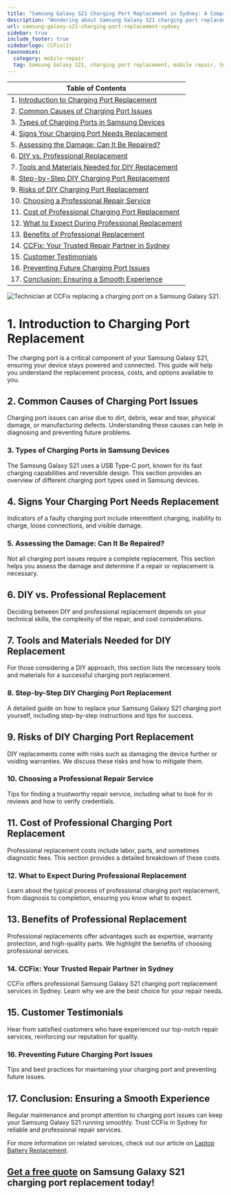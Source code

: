 ```yaml
---
title: "Samsung Galaxy S21 Charging Port Replacement in Sydney: A Comprehensive Guide by CCFix"
description: "Wondering about Samsung Galaxy S21 charging port replacement? Follow our detailed guide to understand the process, costs, and options available. Visit CCFix in Sydney for professional assistance or get a free quote online!"
url: samsung-galaxy-s21-charging-port-replacement-sydney
sidebar: true
include_footer: true
sidebarlogo: CCFix(1)
taxonomies:
  category: mobile-repair
  tag: Samsung Galaxy S21, charging port replacement, mobile repair, Sydney
---
```


| **Table of Contents**                                               |
|---------------------------------------------------------------------|
| 1. [Introduction to Charging Port Replacement](#1-introduction-to-charging-port-replacement) |
| 2. [Common Causes of Charging Port Issues](#2-common-causes-of-charging-port-issues) |
| 3. [Types of Charging Ports in Samsung Devices](#3-types-of-charging-ports-in-samsung-devices) |
| 4. [Signs Your Charging Port Needs Replacement](#4-signs-your-charging-port-needs-replacement) |
| 5. [Assessing the Damage: Can It Be Repaired?](#5-assessing-the-damage-can-it-be-repaired) |
| 6. [DIY vs. Professional Replacement](#6-diy-vs-professional-replacement) |
| 7. [Tools and Materials Needed for DIY Replacement](#7-tools-and-materials-needed-for-diy-replacement) |
| 8. [Step-by-Step DIY Charging Port Replacement](#8-step-by-step-diy-charging-port-replacement) |
| 9. [Risks of DIY Charging Port Replacement](#9-risks-of-diy-charging-port-replacement) |
| 10. [Choosing a Professional Repair Service](#10-choosing-a-professional-repair-service) |
| 11. [Cost of Professional Charging Port Replacement](#11-cost-of-professional-charging-port-replacement) |
| 12. [What to Expect During Professional Replacement](#12-what-to-expect-during-professional-replacement) |
| 13. [Benefits of Professional Replacement](#13-benefits-of-professional-replacement) |
| 14. [CCFix: Your Trusted Repair Partner in Sydney](#14-ccfix-your-trusted-repair-partner-in-sydney) |
| 15. [Customer Testimonials](#15-customer-testimonials) |
| 16. [Preventing Future Charging Port Issues](#16-preventing-future-charging-port-issues) |
| 17. [Conclusion: Ensuring a Smooth Experience](#17-conclusion-ensuring-a-smooth-experience) |

![Technician at CCFix replacing a charging port on a Samsung Galaxy S21.](/images/samsung-s21-charging.webp "CCFix technician replacing a charging port on a Samsung Galaxy S21, showcasing expert repair services in a professional environment.")

# **1. Introduction to Charging Port Replacement**
The charging port is a critical component of your Samsung Galaxy S21, ensuring your device stays powered and connected. This guide will help you understand the replacement process, costs, and options available to you.

## **2. Common Causes of Charging Port Issues**
Charging port issues can arise due to dirt, debris, wear and tear, physical damage, or manufacturing defects. Understanding these causes can help in diagnosing and preventing future problems.

### **3. Types of Charging Ports in Samsung Devices**
The Samsung Galaxy S21 uses a USB Type-C port, known for its fast charging capabilities and reversible design. This section provides an overview of different charging port types used in Samsung devices.

## **4. Signs Your Charging Port Needs Replacement**
Indicators of a faulty charging port include intermittent charging, inability to charge, loose connections, and visible damage.

### **5. Assessing the Damage: Can It Be Repaired?**
Not all charging port issues require a complete replacement. This section helps you assess the damage and determine if a repair or replacement is necessary.

## **6. DIY vs. Professional Replacement**
Deciding between DIY and professional replacement depends on your technical skills, the complexity of the repair, and cost considerations.

## **7. Tools and Materials Needed for DIY Replacement**
For those considering a DIY approach, this section lists the necessary tools and materials for a successful charging port replacement.

### **8. Step-by-Step DIY Charging Port Replacement**
A detailed guide on how to replace your Samsung Galaxy S21 charging port yourself, including step-by-step instructions and tips for success.

## **9. Risks of DIY Charging Port Replacement**
DIY replacements come with risks such as damaging the device further or voiding warranties. We discuss these risks and how to mitigate them.

### **10. Choosing a Professional Repair Service**
Tips for finding a trustworthy repair service, including what to look for in reviews and how to verify credentials.

## **11. Cost of Professional Charging Port Replacement**
Professional replacement costs include labor, parts, and sometimes diagnostic fees. This section provides a detailed breakdown of these costs.

### **12. What to Expect During Professional Replacement**
Learn about the typical process of professional charging port replacement, from diagnosis to completion, ensuring you know what to expect.

## **13. Benefits of Professional Replacement**
Professional replacements offer advantages such as expertise, warranty protection, and high-quality parts. We highlight the benefits of choosing professional services.

### **14. CCFix: Your Trusted Repair Partner in Sydney**
CCFix offers professional Samsung Galaxy S21 charging port replacement services in Sydney. Learn why we are the best choice for your repair needs.

## **15. Customer Testimonials**
Hear from satisfied customers who have experienced our top-notch repair services, reinforcing our reputation for quality.

### **16. Preventing Future Charging Port Issues**
Tips and best practices for maintaining your charging port and preventing future issues.

## **17. Conclusion: Ensuring a Smooth Experience**
Regular maintenance and prompt attention to charging port issues can keep your Samsung Galaxy S21 running smoothly. Trust CCFix in Sydney for reliable and professional repair services.

For more information on related services, check out our article on [Laptop Battery Replacement](https://ccfix.com.au/laptop-battery-replacement).

## [Get a free quote](https://form.jotform.com/241402975332857) on Samsung Galaxy S21 charging port replacement today!
